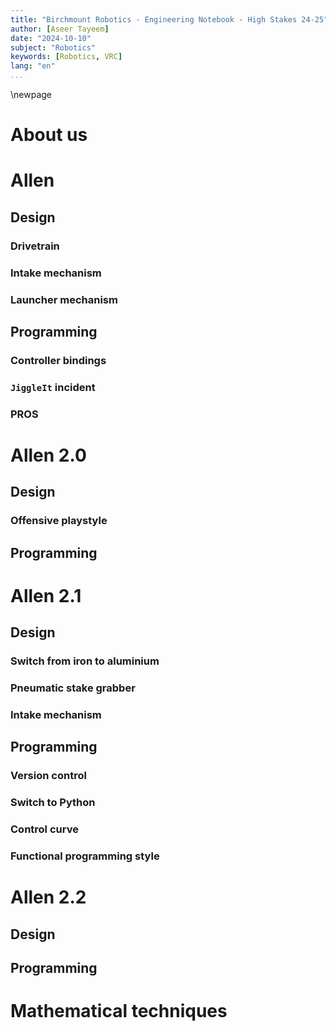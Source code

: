 ```yaml
---
title: "Birchmount Robotics - Engineering Notebook - High Stakes 24-25"
author: [Aseer Tayeem]
date: "2024-10-10"
subject: "Robotics"
keywords: [Robotics, VRC]
lang: "en"
...
```


<!--Create space for the table of contents-->
\newpage

# About us

# Allen

## Design

### Drivetrain

### Intake mechanism

### Launcher mechanism

## Programming

### Controller bindings

### `JiggleIt` incident

### PROS

# Allen 2.0

## Design

### Offensive playstyle

## Programming

# Allen 2.1

## Design

### Switch from iron to aluminium

### Pneumatic stake grabber

### Intake mechanism

## Programming

### Version control

### Switch to Python

### Control curve

### Functional programming style

# Allen 2.2

## Design

## Programming

# Mathematical techniques